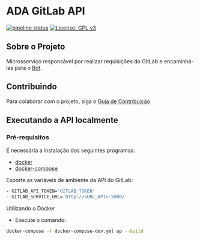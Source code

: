 # ADA GitLab API

[![pipeline status](https://gitlab.com/adabot/ada-gitlab/badges/devel/pipeline.svg)](https://gitlab.com/adabot/ada-gitlab/commits/devel) [![License: GPL v3](https://img.shields.io/badge/License-GPLv3-blue.svg)](https://www.gnu.org/licenses/gpl-3.0)

## Sobre o Projeto

Microsserviço responsável por realizar requisições do GitLab e encaminhá-las para o [Bot](https://github.com/fga-eps-mds/2019.1-ADA).

## Contribuindo

Para colaborar com o projeto, siga o [Guia de Contribuição](https://github.com/fga-eps-mds/2019.1-ADA/blob/master/CONTRIBUTING.md)

## Executando a API localmente

### Pré-requisitos

É necessária a instalação dos seguintes programas:

* [docker](https://docs.docker.com/install/)
* [docker-compose](https://docs.docker.com/compose/install/#install-compose)

Exporte as variáveis de ambiente da API do GitLab:

```sh
- GITLAB_API_TOKEN='GITLAB_TOKEN'
- GITLAB_SERVICE_URL='http://<URL_API>:5000/'
``` 

Utilizando o Docker

* Execute o comando:

```sh
docker-compose -f docker-compose-dev.yml up --build
```







